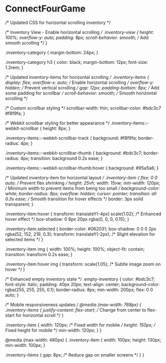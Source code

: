 # ConnectFourGame
/* Updated CSS for horizontal scrolling inventory */

/* Inventory View - Enable horizontal scrolling */
.inventory-view {
  height: 100%;
  overflow-y: auto;
  padding: 8px;
  scroll-behavior: smooth; /* Add smooth scrolling */
}

.inventory-category {
  margin-bottom: 24px;
}

.inventory-category h3 {
  color: black;
  margin-bottom: 12px;
  font-size: 1.2rem;
}

/* Updated inventory-items for horizontal scrolling */
.inventory-items {
  display: flex;
  overflow-x: auto; /* Enable horizontal scrolling */
  overflow-y: hidden; /* Prevent vertical scrolling */
  gap: 12px;
  padding-bottom: 8px; /* Add some padding for scrollbar */
  scroll-behavior: smooth; /* Smooth horizontal scrolling */
  
  /* Custom scrollbar styling */
  scrollbar-width: thin;
  scrollbar-color: #bdc3c7 #f8f9fa;
}

/* Webkit scrollbar styling for better appearance */
.inventory-items::-webkit-scrollbar {
  height: 8px;
}

.inventory-items::-webkit-scrollbar-track {
  background: #f8f9fa;
  border-radius: 4px;
}

.inventory-items::-webkit-scrollbar-thumb {
  background: #bdc3c7;
  border-radius: 4px;
  transition: background 0.2s ease;
}

.inventory-items::-webkit-scrollbar-thumb:hover {
  background: #95a5a6;
}

/* Updated inventory-item for horizontal layout */
.inventory-item {
  flex: 0 0 auto; /* Prevent flex shrinking */
  height: 25vh;
  width: 15vw;
  min-width: 120px; /* Minimum width to prevent items from being too small */
  background-color: white;
  border-radius: 8px;
  overflow: hidden;
  cursor: pointer;
  transition: all 0.3s ease; /* Smooth transition for hover effects */
  border: 3px solid transparent;
}

.inventory-item:hover {
  transform: translateY(-4px) scale(1.02); /* Enhanced hover effect */
  box-shadow: 0 8px 20px rgba(0, 0, 0, 0.15);
}

.inventory-item.selected {
  border-color: #062031;
  box-shadow: 0 0 0 2px rgba(52, 152, 219, 0.3);
  transform: translateY(-2px); /* Slight elevation for selected items */
}

.inventory-item img {
  width: 100%;
  height: 100%;
  object-fit: contain;
  transition: transform 0.2s ease;
}

.inventory-item:hover img {
  transform: scale(1.05); /* Subtle image zoom on hover */
}

/* Enhanced empty inventory state */
.empty-inventory {
  color: #bdc3c7;
  font-style: italic;
  padding: 40px 20px;
  text-align: center;
  background-color: rgba(255, 255, 255, 0.1);
  border-radius: 8px;
  min-width: 200px;
  flex: 0 0 auto;
}

/* Mobile responsiveness updates */
@media (max-width: 768px) {
  .inventory-items {
    justify-content: flex-start; /* Change from center to flex-start for horizontal scroll */
  }
  
  .inventory-item {
    width: 120px; /* Fixed width for mobile */
    height: 150px; /* Fixed height for mobile */
    min-width: 120px;
  }
}

@media (max-width: 480px) {
  .inventory-item {
    width: 100px;
    height: 130px;
    min-width: 100px;
  }
  
  .inventory-items {
    gap: 8px; /* Reduce gap on smaller screens */
  }
}
